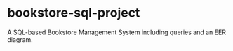 # bookstore-sql-project
A SQL-based Bookstore Management System including queries and an EER diagram.
